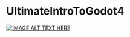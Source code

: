 # UltimateIntroToGodot4

[![IMAGE ALT TEXT HERE](https://img.youtube.com/vi/nAh_Kx5Zh5Q/0.jpg)](https://www.youtube.com/watch?v=nAh_Kx5Zh5Q)
